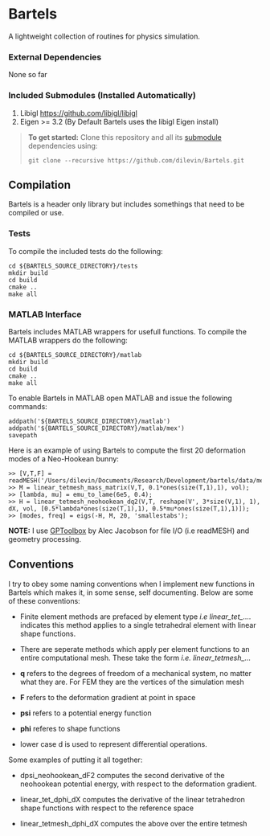 # Bartels

A lightweight collection of routines for physics simulation.

### External Dependencies  ###
None so far

### Included Submodules (Installed Automatically) ###
1. Libigl https://github.com/libigl/libigl
2. Eigen >= 3.2 (By Default Bartels uses the libigl Eigen install)

> **To get started:** Clone this repository and all its [submodule](https://git-scm.com/book/en/v2/Git-Tools-Submodules) dependencies using:
> 
>     git clone --recursive https://github.com/dilevin/Bartels.git

## Compilation
Bartels is a header only library but includes somethings that need to be compiled or use.

### Tests
To compile the included tests do the following:

    cd ${BARTELS_SOURCE_DIRECTORY}/tests
    mkdir build
    cd build
    cmake ..
    make all

### MATLAB Interface
Bartels includes MATLAB wrappers for usefull functions. To compile the MATLAB wrappers do the following:

    cd ${BARTELS_SOURCE_DIRECTORY}/matlab
    mkdir build
    cd build
    cmake ..
    make all

To enable Bartels in MATLAB open MATLAB and issue the following commands: 

    addpath('${BARTELS_SOURCE_DIRECTORY}/matlab')
    addpath('${BARTELS_SOURCE_DIRECTORY}/matlab/mex')
    savepath
    
 Here is an example of using Bartels to compute the first 20 deformation modes of a Neo-Hookean bunny:
 
    >> [V,T,F] = readMESH('/Users/dilevin/Documents/Research/Development/bartels/data/meshes_mesh/coarser_bunny.mesh');
    >> M = linear_tetmesh_mass_matrix(V,T, 0.1*ones(size(T,1),1), vol);
    >> [lambda, mu] = emu_to_lame(6e5, 0.4);
    >> H = linear_tetmesh_neohookean_dq2(V,T, reshape(V', 3*size(V,1), 1), dX, vol, [0.5*lambda*ones(size(T,1),1), 0.5*mu*ones(size(T,1),1)]);
    >> [modes, freq] = eigs(-H, M, 20, 'smallestabs');
    
 **NOTE:** I use [GPToolbox](https://github.com/alecjacobson/gptoolbox) by Alec Jacobson for file I/O (i.e readMESH) and geometry processing. 
 
## Conventions
I try to obey some naming conventions when I implement new functions in Bartels which makes it, in some sense, self documenting. Below are some of these conventions:

* Finite element methods are prefaced by element type *i.e linear_tet_....* indicates this method applies to a single tetrahedral element with linear shape functions.

* There are seperate methods which apply per element functions to an entire computational mesh. These take the form *i.e. linear_tetmesh_...*

* **q** refers to the degrees of freedom of a mechanical system, no matter what they are. For FEM they are the vertices of the simulation mesh

* **F** refers to the deformation gradient at  point in space

* **psi** refers to a potential energy function

* **phi** referes to shape functions

* lower case d is used to represent differential operations. 

Some examples of putting it all together:

* dpsi_neohookean_dF2 computes the second derivative of the neohookean potential energy, with respect to the deformation gradient.

* linear_tet_dphi_dX computes the derivative of the linear tetrahedron shape functions with respect to the reference space

* linear_tetmesh_dphi_dX computes the above over the entire tetmesh
